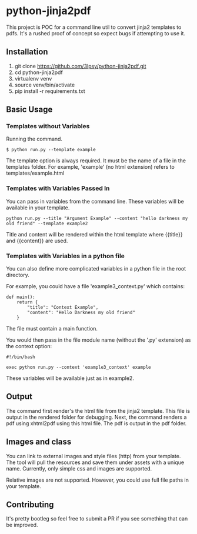 # python-jinja2pdf

This project is POC for a command line util to convert jinja2 templates to pdfs. It's a rushed proof of concept so expect bugs if attempting to use it.

## Installation

1. git clone https://github.com/3lpsy/python-jinja2pdf.git
2. cd python-jinja2pdf
3. virtualenv venv
4. source venv/bin/activate
5. pip install -r requirements.txt

## Basic Usage

### Templates without Variables

Running the command.

```
$ python run.py --template example
```

The template option is always required. It must be the name of a file in the templates folder. For example, 'example' (no html extension) refers to templates/example.html


### Templates with Variables Passed In

You can pass in variables from the command line. These variables will be available in your template.

```
python run.py --title "Argument Example" --content "hello darkness my old friend" --template example2
```
Title and content will be rendered within the html template where {{title}} and {{content}} are used.

### Templates with Variables in a python file

You can also define more complicated variables in a python file in the root directory.

For example, you could have a file 'example3_context.py' which contains:

```
def main():
    return {
        "title": "Context Example",
        "content": "Hello Darkness my old friend"
    }
```

The file must contain a main function.

You would then pass in the file module name (without the '.py' extension) as the context option:

```
#!/bin/bash

exec python run.py --context 'example3_context' example

```

These variables will be available just as in example2.

## Output

The command first render's the html file from the jinja2 template. This file is output in the rendered folder for debugging. Next, the command renders a pdf using xhtml2pdf using this html file. The pdf is output in the pdf folder.

## Images and class

You can link to external images and style files (http) from your template. The tool will pull the resources and save them under assets with a unique name. Currently, only simple css and images are supported.

Relative images are not supported. However, you could use full file paths in your template.

## Contributing

It's pretty bootleg so feel free to submit a PR if you see something that can be improved.
